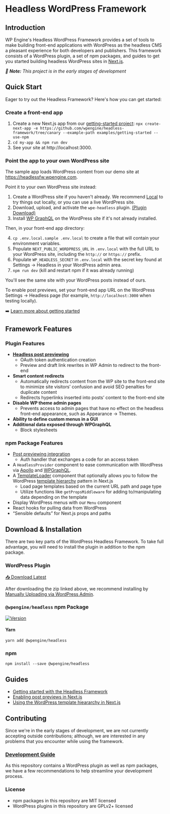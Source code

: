 # Headless WordPress Framework

## Introduction

WP Engine's Headless WordPress Framework provides a set of tools to make building front-end applications with WordPress as the headless CMS a pleasant experience for both developers and publishers. This framework consists of a WordPress plugin, a set of npm packages, and guides to get you started building headless WordPress sites in [Next.js](https://nextjs.org/).

_🚧 **Note:** This project is in the early stages of development_

## Quick Start

Eager to try out the Headless Framework? Here's how you can get started:

### Create a front-end app

1. Create a new Next.js app from our [getting-started project](https://github.com/wpengine/headless-framework/tree/canary/examples/getting-started): `npx create-next-app -e https://github.com/wpengine/headless-framework/tree/canary --example-path examples/getting-started --use-npm`
2. `cd my-app && npm run dev`
3. See your site at http://localhost:3000.

### Point the app to your own WordPress site

The sample app loads WordPress content from our demo site at https://headlessfw.wpengine.com.

Point it to your own WordPress site instead:

1. Create a WordPress site if you haven't already. We recommend [Local](https://localwp.com/) to try things out locally, or you can use a live WordPress site.
2. Download, upload, and activate the `wpe-headless` plugin. [(Plugin Download)](https://wp-product-info.wpesvc.net/v1/plugins/wpe-headless?download)
3. Install [WP GraphQL](https://wordpress.org/plugins/wp-graphql/) on the WordPress site if it's not already installed.

Then, in your front-end app directory:

4. `cp .env.local.sample .env.local` to create a file that will contain your environment variables.
5. Populate `NEXT_PUBLIC_WORDPRESS_URL` in `.env.local` with the full URL to your WordPress site, including the `http://` or `https://` prefix.
6. Populate `WP_HEADLESS_SECRET` in `.env.local` with the secret key found at Settings → Headless in your WordPress admin area.
7. `npm run dev` (kill and restart npm if it was already running)

You'll see the same site with your WordPress posts instead of ours.

To enable post previews, set your front-end app URL on the WordPress Settings → Headless page (for example, `http://localhost:3000` when testing locally).

➡️ [Learn more about getting started](/docs/getting-started/)

## Framework Features

### Plugin Features

- **[Headless post previewing](/docs/previews/README.md)**
  - OAuth token authentication creation
  - Preview and draft link rewrites in WP Admin to redirect to the front-end
- **Smart content redirects**
  - Automatically redirects content from the WP site to the front-end site to minimize site visitors’ confusion and avoid SEO penalties for duplicate content
  - Redirects hyperlinks inserted into posts’ content to the front-end site
- **Disable WP theme admin pages**
  - Prevents access to admin pages that have no effect on the headless front-end appearance, such as Appearance → Themes.
- **Ability to define custom menus in a GUI**
- **Additional data exposed through WPGraphQL**
  - Block stylesheets

### npm Package Features

- [Post previewing integration](/docs/previews/README.md)
  - Auth handler that exchanges a code for an access token
- A `HeadlessProvider` component to ease communication with WordPress via [Apollo](https://www.apollographql.com/) and [WPGraphQL](https://www.wpgraphql.com/).
- A [TemplateLoader](/docs/templating/README.md) component that optionally allows you to follow the WordPress [template hierarchy](https://developer.wordpress.org/themes/basics/template-hierarchy/) pattern in Next.js
  - Load page templates based on the current URL path and page type
  - Utilize functions like `getPropsMiddleware` for adding to/manipulating data depending on the template
- Display WordPress menus with our `Menu` component
- React hooks for pulling data from WordPress
- “Sensible defaults” for Next.js props and paths

## Download & Installation

There are two key parts of the WordPress Headless Framework. To take full advantage, you will need to install the plugin in addition to the npm package.

### WordPress Plugin

[📥 Download Latest](https://wp-product-info.wpesvc.net/v1/plugins/wpe-headless?download)

After downloading the zip linked above, we recommend installing by [Manually Uploading via WordPress Admin](https://wordpress.org/support/article/managing-plugins/#manual-upload-via-wordpress-admin).

### `@wpengine/headless` npm Package

[![Version](https://img.shields.io/npm/v/@wpengine/headless.svg)](https://npmjs.org/package/@wpengine/headless)

#### Yarn

```shell
yarn add @wpengine/headless
```

### npm

```shell
npm install --save @wpengine/headless
```

## Guides

- [Getting started with the Headless Framework](/docs/getting-started/README.md)
- [Enabling post previews in Next.js](/docs/previews/README.md)
- [Using the WordPress template hieararchy in Next.js](/docs/previews/README.md)

## Contributing

Since we're in the early stages of development, we are not currently accepting outside contributions; although, we are
interested in any problems that you encounter while using the framework.

### [Development Guide](/docs/DEVELOPMENT.md)

As this repository contains a WordPress plugin as well as npm packages, we have a few recommendations to help
streamline your development process.

### License

- npm packages in this repository are MIT licensed
- WordPress plugins in this repository are GPLv2+ licensed
